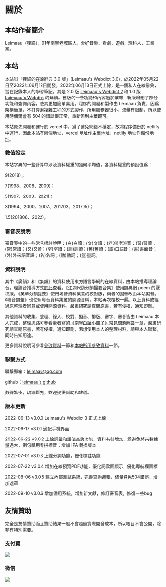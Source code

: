 # 關於

## 本站作者簡介

Leimaau（狸貓），91年南寧老城區人，愛好音樂、看劇、遊戲，理科人，工業黨。

## 本站

本站叫「狸貓的在線辭典 3.0 版」(Leimaau's Webdict 3.0)，於2022年05月22日至2022年06月12日開發，2022年06月13日正式上線，是一個私人在線辭典，旨在記錄本人的學習筆記。其是 2.0 版 [Leimaau's Webdict 2](https://leimaau.github.io/leimaau-webdict2/) 和 1.0 版 [Leimaau's Webdict](https://leimaau.github.io/leimaau-webdict/) 的延續。舊版的一些功能和內容過於繁雜，新版增刪了部分功能和查詢內容，使其更加簡單易用。程序的開發和製作由 Leimaau 負責，因爲架構簡單，不打算用複雜工程的方式製作，所用服務器很小，流量有限制，所以使用時偶爾會有 504 的錯誤很正常，重新回到主葉即可。

本站原先開發和運行於 vercel 中，爲了避免網絡不穩定，故將程序備份於 netlify 中運行，因此本站有兩個地址，vercel 地址作[主䈎地址](https://leimaau-webdict3.vercel.app/)，netlify 地址作[備份地址](https://tranquil-tulumba-4026d9.netlify.app)。

### 數值設定

本站字典的一些計算中涉及資料權重的幾何平均值，各資料權重的預設值爲：

9(2018)；

7(1998、2008、2009)；

5(1997、2003、2021)；

3(1994、2000、2007、201703、201705)；

1.5(201806、2022)。

### 審音表說明

審音表中的一些常見標註說明：(白)白讀；(文)文讀；(老派)老派音；(習)習讀；(常)常讀；(又)又讀；(罕)罕讀；(訓)訓讀；(舊)舊讀；(語)口語音；(書)書面音；(外)外來語音譯；(名)名詞；(動)動詞；(量)量詞。

### 資料說明

其中《廣韻》和《集韻》的資料使用東方語言學網的在線資料，由本站推導理論音，理論音推導方式[於此](/posts/infer)查看。《江湖尺牘分韻撮要合集》使用韻典網 poem 的覈校版，《英華分韻撮要》使用粵音資料集叢的校對版，兩者的擬音改由本站擬音。《粵音韻彙》也使用粵音資料集叢的開源資料，本站再次覆校一遍。以上資料或經過原整理者同意或使用開源資料，嚴肅研究請查閱原書，若有侵權，通知即刪。

其他資料的收集、整理、錄入、校對、擬音、排版、審字、審音皆由 Leimaau 本人完成，整理思路可參看筆者寫的[《南寧白話小冊子》常見問題解答](https://leimaau.github.io/myBook/#/QANDA)一章，嚴肅研究請查閱原書，若有侵權，通知即刪，若想使用本人的整理材料，請與本人聯繫，同時告知用途。

更多資料說明可參看[參攷資料](/posts/REFERENCES)一節和[本站所用參攷資料](/posts/allbook)一節。

### 聯繫方式

聯繫郵箱：leimaau@qq.com

github：[leimaau's github](https://github.com/leimaau)

數據繁多，疏漏難免，歡迎提供幫助和建議。

### 版本更新

2022-06-13 v3.0.0 Leimaau's Webdict 3 正式上線

2022-06-17 v3.0.1 適配手機界面

2022-06-22 v3.0.2 上線詞彙和語法查詢功能，資料有待增加，爲避免將來數據量過大，例句祇用粵拼標音；增加 IPA 轉換版本

2022-07-01 v3.0.3 上線分詞功能，優化標註功能

2022-07-22 v3.0.4 增加在線預覽PDF功能，優化詞雲圖顯示，優化導航欄圖標

2022-08-06 v3.0.5 建立內部測試系統，完善查詢邏輯，儘量避免504錯誤，增加遮罩

2022-09-10 v3.0.6 增加備用系統，增加新文獻，修訂審音表，修復一些bug

## 友情贊助

完全是友情贊助而且贊助結果一般不會超過實際開發成本，所以帳目不會公開，除非有特別需要。

### 支付寶

![](https://fastly.jsdelivr.net/gh/leimaau/CDN@latest/data-store/jpg/zhifubao.jpg)

### 微信

![](https://fastly.jsdelivr.net/gh/leimaau/CDN@latest/data-store/jpg/weixin.jpg)
